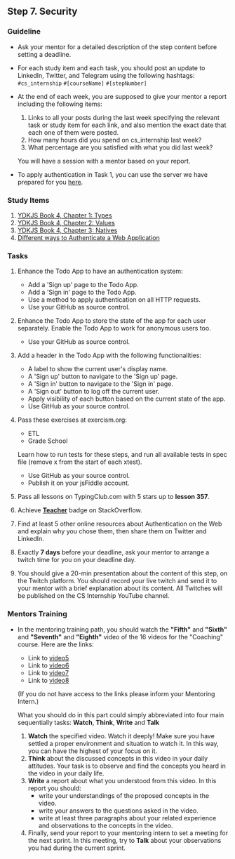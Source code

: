 ## Step 7. Security

### Guideline

- Ask your mentor for a detailed description of the step content before setting a deadline.

- For each study item and each task, you should post an update to LinkedIn, Twitter, and Telegram using the following hashtags:
`#cs_internship`
`#[courseName]`
`#[stepNumber]`

- At the end of each week, you are supposed to give your mentor a report including the following items:
  1. Links to all your posts during the last week specifying the relevant task or study item for each link, and also mention the exact date that each one of them were posted.
  2. How many hours did you spend on cs_internship last week?
  3. What percentage are you satisfied with what you did last week?
  
  You will have a session with a mentor based on your report.

<!-- TODO change the numbers -->

- To apply authentication in Task 1, you can use the server we have prepared for you [here](https://github.com/cs-internship/cs-internship-spec/blob/master/courses/web/servers/step7/server-step-7.rar).

### Study Items <!-- omit in toc -->

1. [YDKJS Book 4, Chapter 1: Types](https://github.com/getify/You-Dont-Know-JS/blob/1st-ed/types%20%26%20grammar/ch1.md)
2. [YDKJS Book 4, Chapter 2: Values](https://github.com/getify/You-Dont-Know-JS/blob/1st-ed/types%20%26%20grammar/ch2.md)
3. [YDKJS Book 4, Chapter 3: Natives](https://github.com/getify/You-Dont-Know-JS/blob/1st-ed/types%20%26%20grammar/ch3.md)
4. [Different ways to Authenticate a Web Application](https://medium.com/@vivekmadurai/different-ways-to-authenticate-a-web-application-e8f3875c254a)

### Tasks <!-- omit in toc -->

1. Enhance the Todo App to have an authentication system:

   - Add a 'Sign up' page to the Todo App.
   - Add a 'Sign in' page to the Todo App.
   - Use a method to apply authentication on all HTTP requests.
   - Use your GitHub as source control.

2. Enhance the Todo App to store the state of the app for each user separately. Enable the Todo App to work for anonymous users too.

   - Use your GitHub as source control.

3. Add a header in the Todo App with the following functionalities:

   - A label to show the current user's display name.
   - A 'Sign up' button to navigate to the 'Sign up' page.
   - A 'Sign in' button to navigate to the 'Sign in' page.
   - A 'Sign out' button to log off the current user.
   - Apply visibility of each button based on the current state of the app.
   - Use GitHub as your source control.

5. Pass these exercises at exercism.org:

   - ETL
   - Grade School

   Learn how to run tests for these steps, and run all available tests in spec file (remove x from the start of each xtest).

   - Use GitHub as your source control.
   - Publish it on your jsFiddle account.

6. Pass all lessons on TypingClub.com with 5 stars up to **lesson 357**.

7. Achieve [**Teacher**](https://stackoverflow.com/help/badges/1/teacher) badge on StackOverflow.

8. Find at least 5 other online resources about Authentication on the Web and explain why you chose them, then share them on Twitter and LinkedIn.

9. Exactly **7 days** before your deadline, ask your mentor to arrange a twitch time for you on your deadline day.

10. You should give a 20-min presentation about the content of this step, on the Twitch platform. You should record your live twitch and send it to your mentor with a brief explanation about its content. All Twitches will be published on the CS Internship YouTube channel.

### Mentors Training

- In the mentoring training path, you should watch the **"Fifth"** and **"Sixth"** and **"Seventh"** and **"Eighth"** video of the 16 videos for the "Coaching" course.  Here are the links:

  - Link to [video5]( https://drive.google.com/drive/folders/1MBTCHtzWzmGqQEKe6U86jjzxUxxEtUn4?usp=share_link)
  - Link to [video6]( https://drive.google.com/drive/folders/1EjO3sPNeiq8c0nKGB_oUyelM2jxVZRd1?usp=share_link)
  - Link to [video7]( https://drive.google.com/drive/folders/16fch6aIfZL1laupMDYruy3HjmxV8WA-p?usp=share_link)
  - Link to [video8]( https://drive.google.com/drive/folders/1REyXmFfCWTDpCrsbNoJojHjH9ZQEXzqx?usp=share_link)

  (If you do not have access to the links please inform your Mentoring Intern.)

  What you should do in this part could simply abbreviated into four main sequentially tasks: **Watch**, **Think**, **Write** and **Talk**
  1. **Watch** the specified video. Watch it deeply! Make sure you have settled a proper environment and situation to watch it. In this way, you can have the highest of your focus on it.
  2. **Think** about the discussed concepts in this video in your daily attitudes. Your task is to observe and find the concepts you heard in the video in your daily life. 
  3. **Write** a report about what you understood from this video. In this report you should:
	  - write your understandings of the proposed concepts in the video.
	  - write your answers to the questions asked in the video.
	  - write at least three paragraphs about your related experience and observations to the concepts in the video.
  4. Finally, send your report to your mentoring intern to set a meeting for the next sprint. In this meeting, try to **Talk** about your observations you had during the current sprint.


